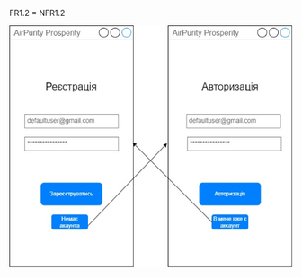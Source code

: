 FR1.2 = NFR1.2

![UseCaseDiagram](/1-SoftwareRequirements/1.4-FuncNonFuncRequirements/1.4.4-NFRUserInterfaceOUTPUT/FR1.2.jpg)
